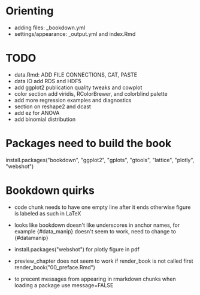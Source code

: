 # Orienting

- adding files: _bookdown.yml
- settings/appearance: _output.yml and index.Rmd

# TODO

- data.Rmd: ADD FILE CONNECTIONS, CAT, PASTE
- data IO add RDS and HDF5
- add ggplot2 publication quality tweaks and cowplot
- color section add viridis, RColorBrewer, and colorblind palette
- add more regression examples and diagnostics
- section on reshape2 and dcast
- add ez for ANOVA
- add binomial distribution

# Packages need to build the book

install.packages("bookdown", "ggplot2", "gplots", "gtools", "lattice", "plotly", "webshot")


# Bookdown quirks

- code chunk needs to have one empty line after it ends otherwise figure is labeled as such in LaTeX

- looks like bookdown doesn't like underscores in anchor names, for example {#data_manip} doesn't seem to work, need to change to {#datamanip}

- install.packages("webshot") for plotly figure in pdf

- preview_chapter does not seem to work if render_book is not called first render_book("00_preface.Rmd")

- to precent messages from appearing in rmarkdown chunks when loading a package use message=FALSE
